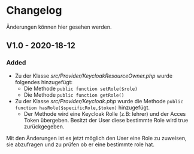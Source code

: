 # Changelog
Änderungen können hier gesehen werden.

## V1.0 - 2020-18-12

### Added
- Zu der Klasse *src/Provider/KeycloakResourceOwner.php* wurde folgendes hinzugefügt:
  - Die Methode `public function setRole($role)`
  - Die Methode `public function getRole()`
- Zu der Klasse *src/Provider/Keycloak.php* wurde die Methode `public function hasRole($specificRole,$token)` hinzugefügt.
  - Der Methode wird eine Keycloak Rolle (z.B: lehrer) und der Acces Token übergeben. Besitzt der User diese bestimmte Role wird true zurückgegeben.

Mit den Änderungen ist es jetzt möglich den User eine Role zu zuweisen, sie abzufragen und zu prüfen ob er eine bestimmte role hat.